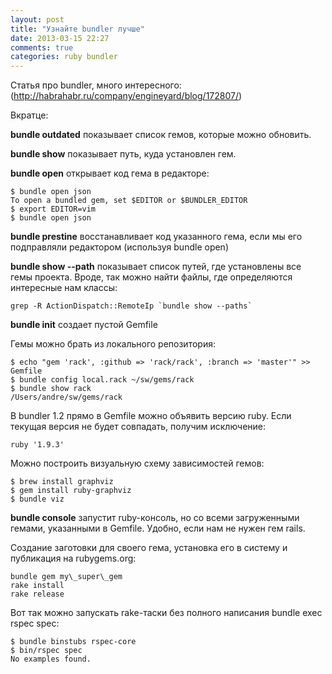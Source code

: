 ```yaml
---
layout: post
title: "Узнайте bundler лучше"
date: 2013-03-15 22:27
comments: true
categories: ruby bundler
---
```

Статья про bundler, много интересного: (http://habrahabr.ru/company/engineyard/blog/172807/)

Вкратце:

**bundle outdated** показывает список гемов, которые можно обновить.

**bundle show** показывает путь, куда установлен гем.

**bundle open** открывает код гема в редакторе:

    $ bundle open json
    To open a bundled gem, set $EDITOR or $BUNDLER_EDITOR
    $ export EDITOR=vim
    $ bundle open json

**bundle prestine** восстанавливает код указанного гема, если мы его подправляли редактором (используя bundle open)

**bundle show --path** показывает список путей, где установлены все гемы проекта. Вроде, так можно найти файлы, где определяются интересные нам классы:

    grep -R ActionDispatch::RemoteIp `bundle show --paths`

**bundle init** создает пустой Gemfile

Гемы можно брать из локального репозитория:

    $ echo "gem 'rack', :github => 'rack/rack', :branch => 'master'" >> Gemfile
    $ bundle config local.rack ~/sw/gems/rack
    $ bundle show rack
    /Users/andre/sw/gems/rack

В bundler 1.2 прямо в Gemfile можно объявить версию ruby. Если текущая версия не будет совпадать, получим исключение:

    ruby '1.9.3'

Можно построить визуальную схему зависимостей гемов:

    $ brew install graphviz
    $ gem install ruby-graphviz
    $ bundle viz

**bundle console** запустит ruby-консоль, но со всеми загруженными гемами, указанными в Gemfile. Удобно, если нам не нужен гем rails.

Создание заготовки для своего гема, установка его в систему и публикация на rubygems.org:

    bundle gem my\_super\_gem
    rake install
    rake release

Вот так можно запускать rake-таски без полного написания bundle exec rspec spec:

    $ bundle binstubs rspec-core
    $ bin/rspec spec
    No examples found.

